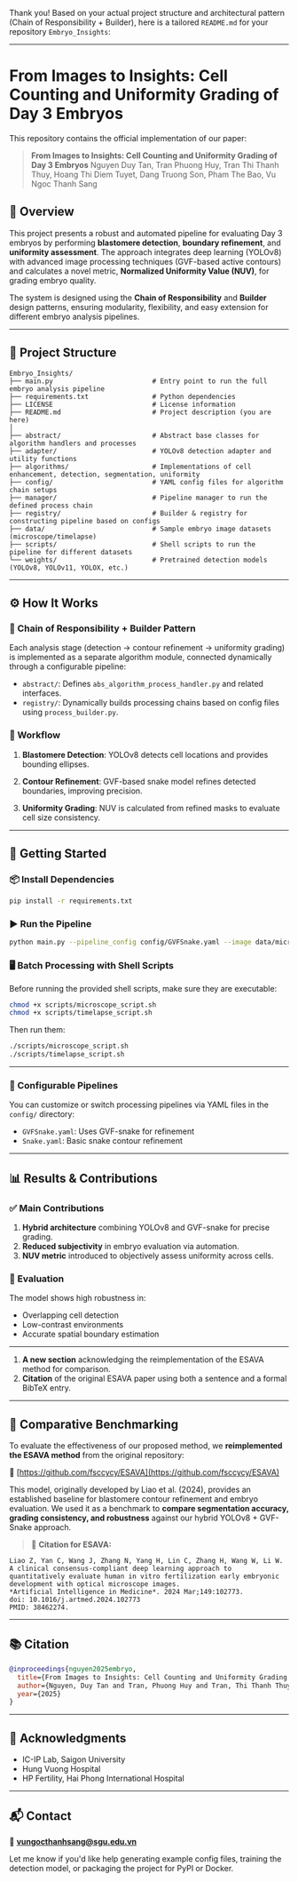Thank you! Based on your actual project structure and architectural pattern (Chain of Responsibility + Builder), here is a tailored `README.md` for your repository `Embryo_Insights`:

---

# From Images to Insights: Cell Counting and Uniformity Grading of Day 3 Embryos

This repository contains the official implementation of our paper:

> **From Images to Insights: Cell Counting and Uniformity Grading of Day 3 Embryos**
> Nguyen Duy Tan, Tran Phuong Huy, Tran Thi Thanh Thuy, Hoang Thi Diem Tuyet, Dang Truong Son, Pham The Bao, Vu Ngoc Thanh Sang

## 🧬 Overview

This project presents a robust and automated pipeline for evaluating Day 3 embryos by performing **blastomere detection**, **boundary refinement**, and **uniformity assessment**. The approach integrates deep learning (YOLOv8) with advanced image processing techniques (GVF-based active contours) and calculates a novel metric, **Normalized Uniformity Value (NUV)**, for grading embryo quality.

The system is designed using the **Chain of Responsibility** and **Builder** design patterns, ensuring modularity, flexibility, and easy extension for different embryo analysis pipelines.

---

## 📁 Project Structure

```
Embryo_Insights/
├── main.py                         # Entry point to run the full embryo analysis pipeline
├── requirements.txt                # Python dependencies
├── LICENSE                         # License information
├── README.md                       # Project description (you are here)
│
├── abstract/                       # Abstract base classes for algorithm handlers and processes
├── adapter/                        # YOLOv8 detection adapter and utility functions
├── algorithms/                     # Implementations of cell enhancement, detection, segmentation, uniformity
├── config/                         # YAML config files for algorithm chain setups
├── manager/                        # Pipeline manager to run the defined process chain
├── registry/                       # Builder & registry for constructing pipeline based on configs
├── data/                           # Sample embryo image datasets (microscope/timelapse)
├── scripts/                        # Shell scripts to run the pipeline for different datasets
└── weights/                        # Pretrained detection models (YOLOv8, YOLOv11, YOLOX, etc.)
```

---

## ⚙️ How It Works

### 🔗 Chain of Responsibility + Builder Pattern

Each analysis stage (detection → contour refinement → uniformity grading) is implemented as a separate algorithm module, connected dynamically through a configurable pipeline:

* `abstract/`: Defines `abs_algorithm_process_handler.py` and related interfaces.
* `registry/`: Dynamically builds processing chains based on config files using `process_builder.py`.

### 🧪 Workflow

1. **Blastomere Detection**:
   YOLOv8 detects cell locations and provides bounding ellipses.

2. **Contour Refinement**:
   GVF-based snake model refines detected boundaries, improving precision.

3. **Uniformity Grading**:
   NUV is calculated from refined masks to evaluate cell size consistency.

---

## 🚀 Getting Started

### 📦 Install Dependencies

```bash
pip install -r requirements.txt
```

### ▶️ Run the Pipeline

```bash
python main.py --pipeline_config config/GVFSnake.yaml --image data/microscope/xcells.jpg
```

### 🖥️ Batch Processing with Shell Scripts

Before running the provided shell scripts, make sure they are executable:

```bash
chmod +x scripts/microscope_script.sh
chmod +x scripts/timelapse_script.sh
```

Then run them:

```bash
./scripts/microscope_script.sh
./scripts/timelapse_script.sh
```

---

### 🔧 Configurable Pipelines

You can customize or switch processing pipelines via YAML files in the `config/` directory:

* `GVFSnake.yaml`: Uses GVF-snake for refinement
* `Snake.yaml`: Basic snake contour refinement

---

## 📊 Results & Contributions

### ✅ Main Contributions

1. **Hybrid architecture** combining YOLOv8 and GVF-snake for precise grading.
2. **Reduced subjectivity** in embryo evaluation via automation.
3. **NUV metric** introduced to objectively assess uniformity across cells.

### 🧪 Evaluation

The model shows high robustness in:

* Overlapping cell detection
* Low-contrast environments
* Accurate spatial boundary estimation

---

1. **A new section** acknowledging the reimplementation of the ESAVA method for comparison.
2. **Citation** of the original ESAVA paper using both a sentence and a formal BibTeX entry.

---

## 🧪 Comparative Benchmarking

To evaluate the effectiveness of our proposed method, we **reimplemented the ESAVA method** from the original repository:

🔗 [https://github.com/fsccycy/ESAVA](https://github.com/fsccycy/ESAVA)

This model, originally developed by Liao et al. (2024), provides an established baseline for blastomere contour refinement and embryo evaluation. We used it as a benchmark to **compare segmentation accuracy, grading consistency, and robustness** against our hybrid YOLOv8 + GVF-Snake approach.

> 📖 **Citation for ESAVA:**

```
Liao Z, Yan C, Wang J, Zhang N, Yang H, Lin C, Zhang H, Wang W, Li W.  
A clinical consensus-compliant deep learning approach to quantitatively evaluate human in vitro fertilization early embryonic development with optical microscope images.  
*Artificial Intelligence in Medicine*. 2024 Mar;149:102773.  
doi: 10.1016/j.artmed.2024.102773  
PMID: 38462274.
```
---


## 📚 Citation

```bibtex
@inproceedings{nguyen2025embryo,
  title={From Images to Insights: Cell Counting and Uniformity Grading of Day 3 Embryos},
  author={Nguyen, Duy Tan and Tran, Phuong Huy and Tran, Thi Thanh Thuy and Hoang, Thi Diem Tuyet and Dang, Truong Son and Pham, The Bao and Vu, Ngoc Thanh Sang},
  year={2025}
}
```

---

## 🙏 Acknowledgments

* IC-IP Lab, Saigon University
* Hung Vuong Hospital
* HP Fertility, Hai Phong International Hospital

---

## 📬 Contact

📧 **[vungocthanhsang@sgu.edu.vn](mailto:vungocthanhsang@sgu.edu.vn)**

Let me know if you'd like help generating example config files, training the detection model, or packaging the project for PyPI or Docker.

